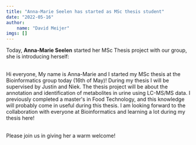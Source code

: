 ```yaml
---
title: "Anna-Marie Seelen has started as MSc thesis student"
date: "2022-05-16"
author: 
    name: "David Meijer"
imgs: []
---
```

Today, <strong><Link href="../people/Anna_Marie_Seelen">Anna-Marie Seelen</Link></strong> started her MSc Thesis project with our group, she is introducing herself:<br/><br/>

Hi everyone, My name is Anna-Marie and I started my MSc thesis at the Bioinformatics group today (16th of May)! During my thesis I will be supervised by Justin and Niek. The thesis project will be about the annotation and identification of metabolites in urine using LC-MS/MS data. I previously completed a master's in Food Technology, and this knowledge will probably come in useful during this thesis. I am looking forward to the collaboration with everyone at Bioinformatics and learning a lot during my thesis here!<br/><br/>

Please join us in giving her a warm welcome!<br/><br/>